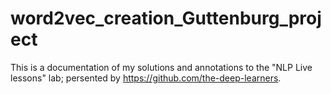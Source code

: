 # word2vec_creation_Guttenburg_project
This is a documentation of my solutions and annotations to the "NLP Live lessons" lab; persented by https://github.com/the-deep-learners.
